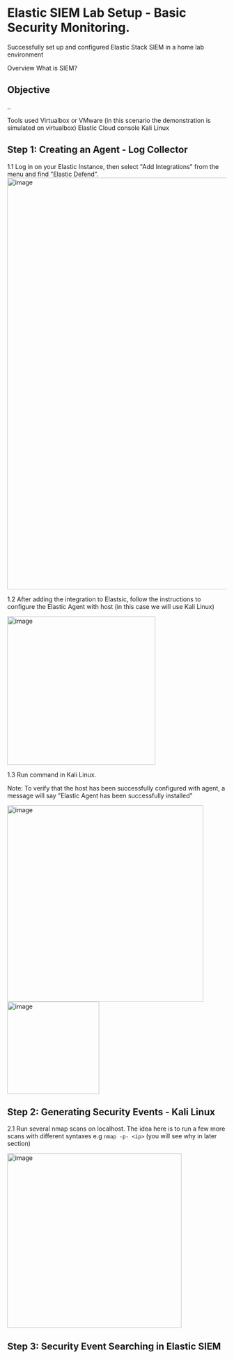 # Elastic SIEM Lab Setup - Basic Security Monitoring.
Successfully set up and configured Elastic Stack SIEM in a home lab environment

Overview
What is SIEM?

## Objective
..

Tools used
Virtualbox or VMware (in this scenario the demonstration is simulated on virtualbox)
Elastic Cloud console
Kali Linux



## Step 1: Creating an Agent - Log Collector



1.1 Log in on your Elastic Instance, then select "Add Integrations" from the menu and find "Elastic Defend".
<img width="943" alt="image" src="https://github.com/user-attachments/assets/f74b7e34-a553-4935-bf95-7f4324ea7e68">

1.2 After adding the integration to Elastsic, follow the instructions to configure the Elastic Agent with host (in this case we will use Kali Linux)

<img width="340" alt="image" src="https://github.com/user-attachments/assets/38de58ea-f798-42a9-b18b-b8a6c7e3f9e6">

1.3 Run command in Kali Linux. 

Note: To verify that the host has been successfully configured with agent, a message will say "Elastic Agent has been successfully installed"

<img width="450" alt="image" src="https://github.com/user-attachments/assets/4db6c101-aaad-4ca7-9992-12514983d154">



<img width="211" alt="image" src="https://github.com/user-attachments/assets/9008642e-384d-4d47-b0b2-53bb70b33060">


## Step 2: Generating Security Events - Kali Linux
2.1 Run several nmap scans on localhost. The idea here is to run a few more scans with different syntaxes e.g `nmap -p- <ip>`  (you will see why in later section)

<img width="400" alt="image" src="https://github.com/user-attachments/assets/32bd3f04-9969-4cb2-9237-9a0ef5475f75">


## Step 3: Security Event Searching in Elastic SIEM




